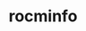 ---
title: "rocminfo"
layout: cache
categories: [package, develop]
meta: {"compilers": ["gcc@=11.4.0", "gcc@=13.2.0"], "num_specs": 61, "num_specs_by_stack": {"e4s": 43, "hep": 9, "ml-linux-x86_64-rocm": 9, "root": 61}, "oss": ["ubuntu22.04", "ubuntu24.04"], "platforms": ["linux"], "stacks": ["e4s", "hep", "ml-linux-x86_64-rocm", "root"], "targets": ["x86_64_v3"], "versions": ["5.7.1", "6.1.2", "6.3.2"]}
spec_details: [{"compiler": "gcc@=11.4.0", "hash": "23rn65efmp2ygcdpctj26nb43pwzffqo", "os": "ubuntu22.04", "platform": "linux", "size": "-", "stacks": ["e4s", "root"], "target": "x86_64_v3", "variants": ["build_system=cmake", "build_type=Release", "generator=make", "~ipo"], "versions": ["6.3.2"]}, {"compiler": "gcc@=11.4.0", "hash": "2l3y4s4tinags75tcy26yggrom5xla7y", "os": "ubuntu22.04", "platform": "linux", "size": "-", "stacks": ["e4s", "root"], "target": "x86_64_v3", "variants": ["build_system=cmake", "build_type=Release", "generator=make", "~ipo"], "versions": ["6.3.2"]}, {"compiler": "gcc@=11.4.0", "hash": "2t6sv7mlblc3tucmhmh2oq7zlgrep6ck", "os": "ubuntu22.04", "platform": "linux", "size": "-", "stacks": ["e4s", "root"], "target": "x86_64_v3", "variants": ["build_system=cmake", "build_type=Release", "generator=make", "~ipo"], "versions": ["6.3.2"]}, {"compiler": "gcc@=11.4.0", "hash": "2wmkqqsis2cfgwenudqeg7utkdtnxezn", "os": "ubuntu22.04", "platform": "linux", "size": "-", "stacks": ["hep", "root"], "target": "x86_64_v3", "variants": ["build_system=cmake", "build_type=Release", "generator=make", "~ipo"], "versions": ["5.7.1"]}, {"compiler": "gcc@=11.4.0", "hash": "33t5suojr2fqlrlrkekuj2ryl3dqq4bh", "os": "ubuntu22.04", "platform": "linux", "size": "-", "stacks": ["e4s", "root"], "target": "x86_64_v3", "variants": ["build_system=cmake", "build_type=Release", "generator=make", "~ipo"], "versions": ["6.3.2"]}, {"compiler": "gcc@=11.4.0", "hash": "35qo3ez4633itkyuru5vlyva7aguzskp", "os": "ubuntu22.04", "platform": "linux", "size": "-", "stacks": ["e4s", "root"], "target": "x86_64_v3", "variants": ["build_system=cmake", "build_type=Release", "generator=make", "~ipo"], "versions": ["6.3.2"]}, {"compiler": "gcc@=11.4.0", "hash": "3b3zleisqeshmgwrkppqpvmcoa7l3ll7", "os": "ubuntu22.04", "platform": "linux", "size": "-", "stacks": ["e4s", "root"], "target": "x86_64_v3", "variants": ["build_system=cmake", "build_type=Release", "generator=make", "~ipo"], "versions": ["6.3.2"]}, {"compiler": "gcc@=11.4.0", "hash": "4ymw76ojsb4nv35qtancant2tedav7qg", "os": "ubuntu22.04", "platform": "linux", "size": "-", "stacks": ["e4s", "root"], "target": "x86_64_v3", "variants": ["build_system=cmake", "build_type=Release", "generator=make", "~ipo"], "versions": ["6.3.2"]}, {"compiler": "gcc@=11.4.0", "hash": "5csx5cgrzpaib2gb4lk6id6d5jecgvep", "os": "ubuntu22.04", "platform": "linux", "size": "-", "stacks": ["e4s", "root"], "target": "x86_64_v3", "variants": ["build_system=cmake", "build_type=Release", "generator=make", "~ipo"], "versions": ["6.3.2"]}, {"compiler": "gcc@=11.4.0", "hash": "5rosczdbke7oqkq47r74ciyhieyp5x5w", "os": "ubuntu22.04", "platform": "linux", "size": "-", "stacks": ["e4s", "root"], "target": "x86_64_v3", "variants": ["build_system=cmake", "build_type=Release", "generator=make", "~ipo"], "versions": ["6.3.2"]}, {"compiler": "gcc@=11.4.0", "hash": "62u6hfcnjtiln5rcjxp3gnvvjj6pnjc7", "os": "ubuntu22.04", "platform": "linux", "size": "-", "stacks": ["hep", "root"], "target": "x86_64_v3", "variants": ["build_system=cmake", "build_type=Release", "generator=make", "~ipo"], "versions": ["5.7.1"]}, {"compiler": "gcc@=11.4.0", "hash": "63tzzzq3y7aebrbr6lyj7ugnpjwd6sqw", "os": "ubuntu22.04", "platform": "linux", "size": "-", "stacks": ["hep", "root"], "target": "x86_64_v3", "variants": ["build_system=cmake", "build_type=Release", "generator=make", "~ipo"], "versions": ["5.7.1"]}, {"compiler": "gcc@=11.4.0", "hash": "6j3fi5a2mfx44g6vmqu6ghixwqwnkgzn", "os": "ubuntu22.04", "platform": "linux", "size": "-", "stacks": ["hep", "root"], "target": "x86_64_v3", "variants": ["build_system=cmake", "build_type=Release", "generator=make", "~ipo"], "versions": ["5.7.1"]}, {"compiler": "gcc@=11.4.0", "hash": "6m3opui4d6edp3t3skwxn6jjup4ymulx", "os": "ubuntu22.04", "platform": "linux", "size": "-", "stacks": ["e4s", "root"], "target": "x86_64_v3", "variants": ["build_system=cmake", "build_type=Release", "generator=make", "~ipo"], "versions": ["6.3.2"]}, {"compiler": "gcc@=11.4.0", "hash": "7vadwmyzsfgraez7cfpmmca6kptb4xym", "os": "ubuntu22.04", "platform": "linux", "size": "-", "stacks": ["e4s", "root"], "target": "x86_64_v3", "variants": ["build_system=cmake", "build_type=Release", "generator=make", "~ipo"], "versions": ["6.3.2"]}, {"compiler": "gcc@=11.4.0", "hash": "ahqwpqi3mxi5dsehsau5g276mftktiku", "os": "ubuntu22.04", "platform": "linux", "size": "-", "stacks": ["e4s", "root"], "target": "x86_64_v3", "variants": ["build_system=cmake", "build_type=Release", "generator=make", "~ipo"], "versions": ["6.3.2"]}, {"compiler": "gcc@=11.4.0", "hash": "bpvnilfhn2y7i5q3i7kvje2goqosktp6", "os": "ubuntu22.04", "platform": "linux", "size": "-", "stacks": ["e4s", "root"], "target": "x86_64_v3", "variants": ["build_system=cmake", "build_type=Release", "generator=make", "~ipo"], "versions": ["6.3.2"]}, {"compiler": "gcc@=11.4.0", "hash": "cgaj4xoio5bb7sywruelo5fjl5a3qpa6", "os": "ubuntu22.04", "platform": "linux", "size": "-", "stacks": ["e4s", "root"], "target": "x86_64_v3", "variants": ["build_system=cmake", "build_type=Release", "generator=make", "~ipo"], "versions": ["6.3.2"]}, {"compiler": "gcc@=11.4.0", "hash": "czrbqewma7yfmbv3wn3b53sjzy64k4qi", "os": "ubuntu22.04", "platform": "linux", "size": "-", "stacks": ["hep", "root"], "target": "x86_64_v3", "variants": ["build_system=cmake", "build_type=Release", "generator=make", "~ipo"], "versions": ["5.7.1"]}, {"compiler": "gcc@=13.2.0", "hash": "d45u2lyhw5s7ikvbwykg5nlpz75v34dp", "os": "ubuntu24.04", "platform": "linux", "size": "-", "stacks": ["ml-linux-x86_64-rocm", "root"], "target": "x86_64_v3", "variants": ["build_system=cmake", "build_type=Release", "generator=make", "~ipo"], "versions": ["6.1.2"]}, {"compiler": "gcc@=11.4.0", "hash": "d7xnxcpee6ewdxwzqqameh7gbpmszpsf", "os": "ubuntu22.04", "platform": "linux", "size": "-", "stacks": ["e4s", "root"], "target": "x86_64_v3", "variants": ["build_system=cmake", "build_type=Release", "generator=make", "~ipo"], "versions": ["6.3.2"]}, {"compiler": "gcc@=11.4.0", "hash": "db65vqhuklwkh5mqmk3ssdh2qo2zkwec", "os": "ubuntu22.04", "platform": "linux", "size": "-", "stacks": ["e4s", "root"], "target": "x86_64_v3", "variants": ["build_system=cmake", "build_type=Release", "generator=make", "~ipo"], "versions": ["6.3.2"]}, {"compiler": "gcc@=11.4.0", "hash": "e4u7iwf5wosu3nwe6pqia2pugybmfgdt", "os": "ubuntu22.04", "platform": "linux", "size": "-", "stacks": ["e4s", "root"], "target": "x86_64_v3", "variants": ["build_system=cmake", "build_type=Release", "generator=make", "~ipo"], "versions": ["6.3.2"]}, {"compiler": "gcc@=13.2.0", "hash": "eh7l3kd3qdli3jz62r7hcacwkbth5utw", "os": "ubuntu24.04", "platform": "linux", "size": "-", "stacks": ["ml-linux-x86_64-rocm", "root"], "target": "x86_64_v3", "variants": ["build_system=cmake", "build_type=Release", "generator=make", "~ipo"], "versions": ["6.1.2"]}, {"compiler": "gcc@=11.4.0", "hash": "gk6kdy7zwqf7keljfgsizvnalaqcxn7n", "os": "ubuntu22.04", "platform": "linux", "size": "-", "stacks": ["e4s", "root"], "target": "x86_64_v3", "variants": ["build_system=cmake", "build_type=Release", "generator=make", "~ipo"], "versions": ["6.3.2"]}, {"compiler": "gcc@=11.4.0", "hash": "i6nh3ddrobwdi3chl2u6dwrqmeguhg2q", "os": "ubuntu22.04", "platform": "linux", "size": "-", "stacks": ["e4s", "root"], "target": "x86_64_v3", "variants": ["build_system=cmake", "build_type=Release", "generator=make", "~ipo"], "versions": ["6.3.2"]}, {"compiler": "gcc@=11.4.0", "hash": "id6lgsdprkmvpddokebbo5u4hjmbbx7p", "os": "ubuntu22.04", "platform": "linux", "size": "-", "stacks": ["e4s", "root"], "target": "x86_64_v3", "variants": ["build_system=cmake", "build_type=Release", "generator=make", "~ipo"], "versions": ["6.3.2"]}, {"compiler": "gcc@=11.4.0", "hash": "ir7uh6ad56ftrjg3jsvtk3rzqhtqaxge", "os": "ubuntu22.04", "platform": "linux", "size": "-", "stacks": ["e4s", "root"], "target": "x86_64_v3", "variants": ["build_system=cmake", "build_type=Release", "generator=make", "~ipo"], "versions": ["6.3.2"]}, {"compiler": "gcc@=11.4.0", "hash": "islqzpxrzt7zmvkcn3yinnkxlkn4avyf", "os": "ubuntu22.04", "platform": "linux", "size": "-", "stacks": ["e4s", "root"], "target": "x86_64_v3", "variants": ["build_system=cmake", "build_type=Release", "generator=make", "~ipo"], "versions": ["6.3.2"]}, {"compiler": "gcc@=11.4.0", "hash": "jmrsasv4ntrm5br7pun7ty2helwteshw", "os": "ubuntu22.04", "platform": "linux", "size": "-", "stacks": ["e4s", "root"], "target": "x86_64_v3", "variants": ["build_system=cmake", "build_type=Release", "generator=make", "~ipo"], "versions": ["6.3.2"]}, {"compiler": "gcc@=11.4.0", "hash": "jqorvbrj7nmil544b5ovlzt36ds7fuqd", "os": "ubuntu22.04", "platform": "linux", "size": "-", "stacks": ["e4s", "root"], "target": "x86_64_v3", "variants": ["build_system=cmake", "build_type=Release", "generator=make", "~ipo"], "versions": ["6.3.2"]}, {"compiler": "gcc@=11.4.0", "hash": "l4exf33e43bo5os2jf5wt34dwtccfwuu", "os": "ubuntu22.04", "platform": "linux", "size": "-", "stacks": ["e4s", "root"], "target": "x86_64_v3", "variants": ["build_system=cmake", "build_type=Release", "generator=make", "~ipo"], "versions": ["6.3.2"]}, {"compiler": "gcc@=11.4.0", "hash": "lj4bhreicx7ca5wnyl2aezhenn6n45oo", "os": "ubuntu22.04", "platform": "linux", "size": "-", "stacks": ["e4s", "root"], "target": "x86_64_v3", "variants": ["build_system=cmake", "build_type=Release", "generator=make", "~ipo"], "versions": ["6.3.2"]}, {"compiler": "gcc@=11.4.0", "hash": "ljubgyaky5muipirq5wrkr2i3ahm6qdv", "os": "ubuntu22.04", "platform": "linux", "size": "-", "stacks": ["e4s", "root"], "target": "x86_64_v3", "variants": ["build_system=cmake", "build_type=Release", "generator=make", "~ipo"], "versions": ["6.3.2"]}, {"compiler": "gcc@=13.2.0", "hash": "ln5r6pl3bhfjyafhmc5ei4vkk44cxh73", "os": "ubuntu24.04", "platform": "linux", "size": "-", "stacks": ["ml-linux-x86_64-rocm", "root"], "target": "x86_64_v3", "variants": ["build_system=cmake", "build_type=Release", "generator=make", "~ipo"], "versions": ["6.1.2"]}, {"compiler": "gcc@=11.4.0", "hash": "mwlgqci2cvglycha3jweqyxplnz6spcf", "os": "ubuntu22.04", "platform": "linux", "size": "-", "stacks": ["e4s", "root"], "target": "x86_64_v3", "variants": ["build_system=cmake", "build_type=Release", "generator=make", "~ipo"], "versions": ["6.3.2"]}, {"compiler": "gcc@=11.4.0", "hash": "nmfy3bx43se7wkftbetmbliehiphdcky", "os": "ubuntu22.04", "platform": "linux", "size": "-", "stacks": ["e4s", "root"], "target": "x86_64_v3", "variants": ["build_system=cmake", "build_type=Release", "generator=make", "~ipo"], "versions": ["6.3.2"]}, {"compiler": "gcc@=13.2.0", "hash": "om3pdlumhii2hnwnkesw2z5ublloukdx", "os": "ubuntu24.04", "platform": "linux", "size": "-", "stacks": ["ml-linux-x86_64-rocm", "root"], "target": "x86_64_v3", "variants": ["build_system=cmake", "build_type=Release", "generator=make", "~ipo"], "versions": ["6.1.2"]}, {"compiler": "gcc@=11.4.0", "hash": "om6kgrqqqzkccfme2dyzv2kpjgcz6dm6", "os": "ubuntu22.04", "platform": "linux", "size": "-", "stacks": ["e4s", "root"], "target": "x86_64_v3", "variants": ["build_system=cmake", "build_type=Release", "generator=make", "~ipo"], "versions": ["6.3.2"]}, {"compiler": "gcc@=13.2.0", "hash": "pfngbmeqqv6vkkfqermycznmlgbslons", "os": "ubuntu24.04", "platform": "linux", "size": "-", "stacks": ["ml-linux-x86_64-rocm", "root"], "target": "x86_64_v3", "variants": ["build_system=cmake", "build_type=Release", "generator=make", "~ipo"], "versions": ["6.1.2"]}, {"compiler": "gcc@=11.4.0", "hash": "pjtwrp3ww7jvgnycttvwugvzx5froirz", "os": "ubuntu22.04", "platform": "linux", "size": "-", "stacks": ["e4s", "root"], "target": "x86_64_v3", "variants": ["build_system=cmake", "build_type=Release", "generator=make", "~ipo"], "versions": ["6.3.2"]}, {"compiler": "gcc@=11.4.0", "hash": "qf2fkf3hpvunpilk7km4h7iolroehtdw", "os": "ubuntu22.04", "platform": "linux", "size": "-", "stacks": ["e4s", "root"], "target": "x86_64_v3", "variants": ["build_system=cmake", "build_type=Release", "generator=make", "~ipo"], "versions": ["6.3.2"]}, {"compiler": "gcc@=11.4.0", "hash": "qg6vsbqgr3cryzzso6r5wednqtkviujg", "os": "ubuntu22.04", "platform": "linux", "size": "-", "stacks": ["e4s", "root"], "target": "x86_64_v3", "variants": ["build_system=cmake", "build_type=Release", "generator=make", "~ipo"], "versions": ["6.3.2"]}, {"compiler": "gcc@=11.4.0", "hash": "r723hwctvzyo2wcmro47mwgs6vnatbeq", "os": "ubuntu22.04", "platform": "linux", "size": "-", "stacks": ["e4s", "root"], "target": "x86_64_v3", "variants": ["build_system=cmake", "build_type=Release", "generator=make", "~ipo"], "versions": ["6.3.2"]}, {"compiler": "gcc@=13.2.0", "hash": "r7hqcfyrwlrbdbmhizfuyfglwsglbqmc", "os": "ubuntu24.04", "platform": "linux", "size": "-", "stacks": ["ml-linux-x86_64-rocm", "root"], "target": "x86_64_v3", "variants": ["build_system=cmake", "build_type=Release", "generator=make", "~ipo"], "versions": ["6.1.2"]}, {"compiler": "gcc@=13.2.0", "hash": "rbuks5xf6lfaruk6izyerefrpaocucsf", "os": "ubuntu24.04", "platform": "linux", "size": "-", "stacks": ["ml-linux-x86_64-rocm", "root"], "target": "x86_64_v3", "variants": ["build_system=cmake", "build_type=Release", "generator=make", "~ipo"], "versions": ["6.1.2"]}, {"compiler": "gcc@=11.4.0", "hash": "rj3iyfuc2qniainedlvjr2pc7rgic263", "os": "ubuntu22.04", "platform": "linux", "size": "-", "stacks": ["e4s", "root"], "target": "x86_64_v3", "variants": ["build_system=cmake", "build_type=Release", "generator=make", "~ipo"], "versions": ["6.3.2"]}, {"compiler": "gcc@=11.4.0", "hash": "skj775g34ms3waznrkzq6ggoq3zm2krs", "os": "ubuntu22.04", "platform": "linux", "size": "-", "stacks": ["e4s", "root"], "target": "x86_64_v3", "variants": ["build_system=cmake", "build_type=Release", "generator=make", "~ipo"], "versions": ["6.3.2"]}, {"compiler": "gcc@=11.4.0", "hash": "t2oxuq2htkherxauruz4pl7b3pa3j3kz", "os": "ubuntu22.04", "platform": "linux", "size": "-", "stacks": ["e4s", "root"], "target": "x86_64_v3", "variants": ["build_system=cmake", "build_type=Release", "generator=make", "~ipo"], "versions": ["6.3.2"]}, {"compiler": "gcc@=13.2.0", "hash": "ttwddamj4ojwrbndo7th7cv77nlh2oin", "os": "ubuntu24.04", "platform": "linux", "size": "-", "stacks": ["ml-linux-x86_64-rocm", "root"], "target": "x86_64_v3", "variants": ["build_system=cmake", "build_type=Release", "generator=make", "~ipo"], "versions": ["6.1.2"]}, {"compiler": "gcc@=11.4.0", "hash": "tw4yisleot6bnoph2yim7c7gks62sfic", "os": "ubuntu22.04", "platform": "linux", "size": "-", "stacks": ["hep", "root"], "target": "x86_64_v3", "variants": ["build_system=cmake", "build_type=Release", "generator=make", "~ipo"], "versions": ["5.7.1"]}, {"compiler": "gcc@=11.4.0", "hash": "vb3hkvjdl4xylxmzg224pysyj6ngvos4", "os": "ubuntu22.04", "platform": "linux", "size": "-", "stacks": ["hep", "root"], "target": "x86_64_v3", "variants": ["build_system=cmake", "build_type=Release", "generator=make", "~ipo"], "versions": ["5.7.1"]}, {"compiler": "gcc@=11.4.0", "hash": "vk5chvtfophqlkrqnkhjylb7pde3lujc", "os": "ubuntu22.04", "platform": "linux", "size": "-", "stacks": ["e4s", "root"], "target": "x86_64_v3", "variants": ["build_system=cmake", "build_type=Release", "generator=make", "~ipo"], "versions": ["6.3.2"]}, {"compiler": "gcc@=11.4.0", "hash": "vpoagybtyhawalhglyhtfughg6j4ybkb", "os": "ubuntu22.04", "platform": "linux", "size": "-", "stacks": ["e4s", "root"], "target": "x86_64_v3", "variants": ["build_system=cmake", "build_type=Release", "generator=make", "~ipo"], "versions": ["6.3.2"]}, {"compiler": "gcc@=11.4.0", "hash": "xb43e63vzojwxzmnf5reqha2otk4i2z7", "os": "ubuntu22.04", "platform": "linux", "size": "-", "stacks": ["hep", "root"], "target": "x86_64_v3", "variants": ["build_system=cmake", "build_type=Release", "generator=make", "~ipo"], "versions": ["5.7.1"]}, {"compiler": "gcc@=13.2.0", "hash": "xjesrskaplhxseidt2ahuwymay4hydjx", "os": "ubuntu24.04", "platform": "linux", "size": "-", "stacks": ["ml-linux-x86_64-rocm", "root"], "target": "x86_64_v3", "variants": ["build_system=cmake", "build_type=Release", "generator=make", "~ipo"], "versions": ["6.1.2"]}, {"compiler": "gcc@=11.4.0", "hash": "xss6z2pcy3xx3fl64yhwhmam3z3ybyur", "os": "ubuntu22.04", "platform": "linux", "size": "-", "stacks": ["e4s", "root"], "target": "x86_64_v3", "variants": ["build_system=cmake", "build_type=Release", "generator=make", "~ipo"], "versions": ["6.3.2"]}, {"compiler": "gcc@=11.4.0", "hash": "y4udiihn4ijpdrbelpqhdeowv5u2df7j", "os": "ubuntu22.04", "platform": "linux", "size": "-", "stacks": ["e4s", "root"], "target": "x86_64_v3", "variants": ["build_system=cmake", "build_type=Release", "generator=make", "~ipo"], "versions": ["6.3.2"]}, {"compiler": "gcc@=11.4.0", "hash": "yeahu3ese3mcde5oltc6d3a7snl3m5gw", "os": "ubuntu22.04", "platform": "linux", "size": "-", "stacks": ["e4s", "root"], "target": "x86_64_v3", "variants": ["build_system=cmake", "build_type=Release", "generator=make", "~ipo"], "versions": ["6.3.2"]}, {"compiler": "gcc@=11.4.0", "hash": "zgpn3264rcbku2uy2c5bc422qz7ipqkt", "os": "ubuntu22.04", "platform": "linux", "size": "-", "stacks": ["hep", "root"], "target": "x86_64_v3", "variants": ["build_system=cmake", "build_type=Release", "generator=make", "~ipo"], "versions": ["5.7.1"]}, {"compiler": "gcc@=11.4.0", "hash": "zpjwbu52yhykw4pykyeb5cm4xvdsaxtw", "os": "ubuntu22.04", "platform": "linux", "size": "-", "stacks": ["e4s", "root"], "target": "x86_64_v3", "variants": ["build_system=cmake", "build_type=Release", "generator=make", "~ipo"], "versions": ["6.3.2"]}]
---